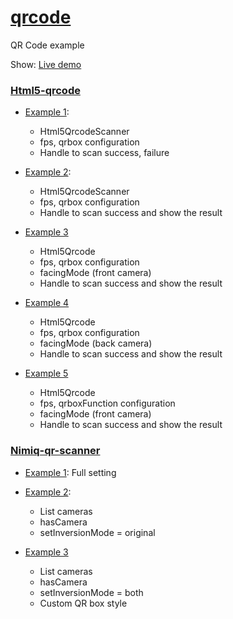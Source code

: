 # [qrcode](https://github.com/lamngockhuong/qrcode)

QR Code example

Show: [Live demo](https://me.ngockhuong.com/qrcode)

### [Html5-qrcode](https://github.com/mebjas/html5-qrcode)

- [Example 1](/html5-qrcode/example1.html):
  - Html5QrcodeScanner
  - fps, qrbox configuration
  - Handle to scan success, failure

- [Example 2](/html5-qrcode/example2.html):
  - Html5QrcodeScanner
  - fps, qrbox configuration
  - Handle to scan success and show the result

- [Example 3](/html5-qrcode/example3.html)
  - Html5Qrcode
  - fps, qrbox configuration
  - facingMode (front camera)
  - Handle to scan success and show the result

- [Example 4](/html5-qrcode/example4.html)
  - Html5Qrcode
  - fps, qrbox configuration
  - facingMode (back camera)
  - Handle to scan success and show the result

- [Example 5](/html5-qrcode/example5.html)
  - Html5Qrcode
  - fps, qrboxFunction configuration
  - facingMode (front camera)
  - Handle to scan success and show the result

### [Nimiq-qr-scanner](https://github.com/nimiq/qr-scanner)

- [Example 1](/nimiq-qr-scanner/example1.html): Full setting

- [Example 2](/nimiq-qr-scanner/example2.html):
  - List cameras
  - hasCamera
  - setInversionMode = original

- [Example 3](/nimiq-qr-scanner/example3.html)
  - List cameras
  - hasCamera
  - setInversionMode = both
  - Custom QR box style
